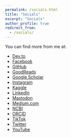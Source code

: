 ```yaml
---
permalink: /socials.html
title: "Socials"
excerpt: "Socials"
author_profile: true
redirect_from: 
  - /socials/
---
```


You can find more from me at:
- [Dev.to](https://dev.to/vannijnatten)
- [Facebook](https://www.facebook.com/people/Jos-Van-Nijnatten)
- [GitHub](https://www.GitHub.com/vanNijnatten)
- [GoodReads](https://goodreads.com/vannijnatten)
- [Google Scholar](https://scholar.google.com/citations?user=SPgamzIAAAAJ)
- [Instagram](https://www.instagram.com/j_vannijnatten/)
- [Kaggle](https://www.kaggle.com/vannijnatten)
- [LinkedIn](https://www.linkedin.com/in/jos-van-nijnatten)
- [Mastodon](https://me.dm/@vanNijnatten)
- [Medium.com](https://medium.com/@VanNijnatten)
- [NCBI](https://www.ncbi.nlm.nih.gov/pubmed/?term=jos+van+nijnatten)
- [ORCID](https://orcid.org/0000-0001-5374-0609)
- [TikTok](https://www.tiktok.com/@vannijnatten)
- [Twitter](https://www.twitter.com/J_vanNijnatten)
- [YouTube](https://www.youtube.com/@J_vanNijnatten)

<!--
codeWars
hackerRank
leetCode
projectEuler
-->